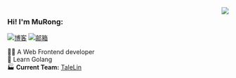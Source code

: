 <img align='right' src="https://github-readme-stats.vercel.app/api?username=MuRongXiaoDouBi&show_icons=true">

### Hi! I'm MuRong:

[![博客](https://img.shields.io/static/v1?label=%E5%8D%9A%E5%AE%A2&message=imuboy.cn&color=orange&logo=bloglovin&style=flat-square&logoColor=white)](https://www.imuboy.cn/)
[![邮箱](https://img.shields.io/static/v1?label=邮箱&message=%20&color=5194f0&logo=gmail&style=flat-square&logoColor=white)](mailto:admin@imuboy.cn)
  
  
👨‍💻 A Web Frontend developer  
🤩 Learn Golang  
🏭 **Current Team:** [TaleLin](https://github.com/TaleLin)
